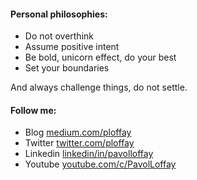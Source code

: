 #### Personal philosophies:

* Do not overthink 
* Assume positive intent 
* Be bold, unicorn effect, do your best
* Set your boundaries

And always challenge things, do not settle. 

#### Follow me:

* Blog [medium.com/ploffay](https://ploffay.medium.com/)
* Twitter [twitter.com/ploffay](https://twitter.com/ploffay)
* Linkedin [linkedin/in/pavolloffay](https://www.linkedin.com/in/pavolloffay/)
* Youtube [youtube.com/c/PavolLoffay](https://www.youtube.com/c/PavolLoffay)
